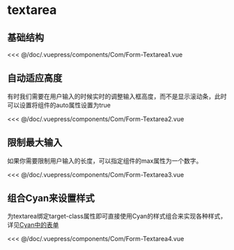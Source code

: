 # textarea
## 基础结构

<Exp>
<div slot="exp">
<Com-Form-Textarea1></Com-Form-Textarea1>
</div>
<div slot="code">

<<< @/doc/.vuepress/components/Com/Form-Textarea1.vue
</div>
</Exp>

## 自动适应高度
有时我们需要在用户输入的时候实时的调整输入框高度，而不是显示滚动条，此时可以设置将组件的auto属性设置为true

<Exp>
<div slot="exp">
<Com-Form-Textarea2></Com-Form-Textarea2>
</div>
<div slot="code">

<<< @/doc/.vuepress/components/Com/Form-Textarea2.vue
</div>
</Exp>


## 限制最大输入
如果你需要限制用户输入的长度，可以指定组件的max属性为一个数字。

<Exp>
<div slot="exp">
<Com-Form-Textarea3></Com-Form-Textarea3>
</div>
<div slot="code">

<<< @/doc/.vuepress/components/Com/Form-Textarea3.vue
</div>
</Exp>

## 组合Cyan来设置样式
为textarea绑定target-class属性即可直接使用Cyan的样式组合来实现各种样式，详见[Cyan中的表单](/Cyan/form.html#texarea)

<Exp>
<div slot="exp">
<Com-Form-Textarea4></Com-Form-Textarea4>
</div>
<div slot="code">

<<< @/doc/.vuepress/components/Com/Form-Textarea4.vue
</div>
</Exp>

